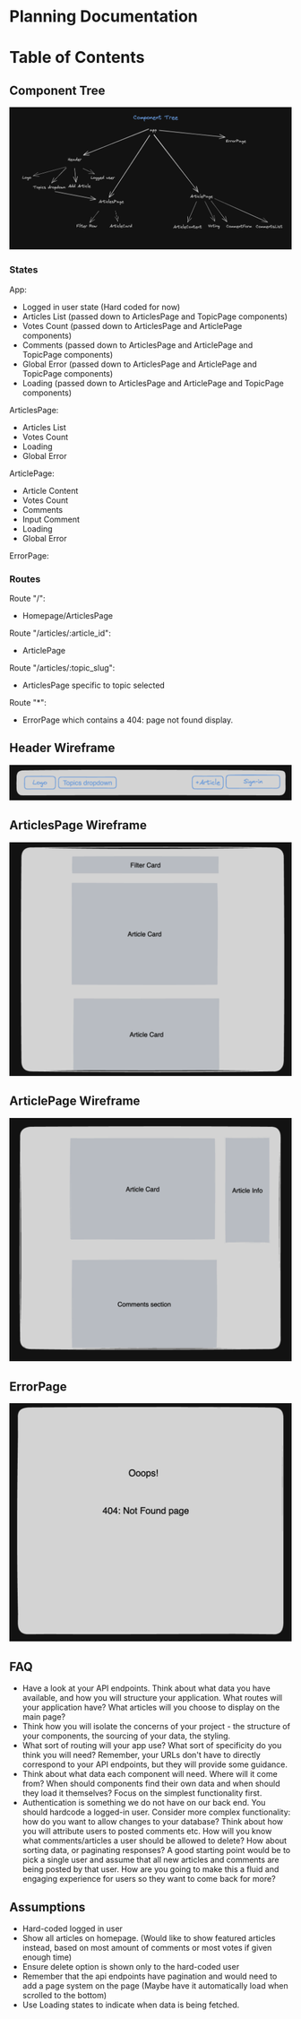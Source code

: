 # Planning Documentation

# Table of Contents




## Component Tree

![Component Tree](./public/componenttree.png)

### States

App:
- Logged in user state (Hard coded for now)
- Articles List (passed down to ArticlesPage and TopicPage components)
- Votes Count (passed down to ArticlesPage and ArticlePage components)
- Comments (passed down to ArticlesPage and ArticlePage and TopicPage components)
- Global Error (passed down to ArticlesPage and ArticlePage and TopicPage components)
- Loading (passed down to ArticlesPage and ArticlePage and TopicPage components)

ArticlesPage:
- Articles List
- Votes Count
- Loading
- Global Error

ArticlePage:
- Article Content
- Votes Count
- Comments
- Input Comment
- Loading
- Global Error

ErrorPage:

### Routes

Route "/":
- Homepage/ArticlesPage

Route "/articles/:article_id":
- ArticlePage
  
Route "/articles/:topic_slug":
- ArticlesPage specific to topic selected
  
Route "*":
- ErrorPage which contains a 404: page not found display.

## Header Wireframe

![Header Component](./public/header.png)

## ArticlesPage Wireframe

![ArticlesPage Component](./public/articlespage.png)

## ArticlePage Wireframe

![ArticlePage Component](./public/articlepage.png)

## ErrorPage

![Error Page](./public/errorpage.png)

## FAQ

- Have a look at your API endpoints. Think about what data you have available, and how you will structure your application. What routes will your application have? What articles will you choose to display on the main page?
- Think how you will isolate the concerns of your project - the structure of your components, the sourcing of your data, the styling.
- What sort of routing will your app use? What sort of specificity do you think you will need? Remember, your URLs don't have to directly correspond to your API endpoints, but they will provide some guidance.
- Think about what data each component will need. Where will it come from? When should components find their own data and when should they load it themselves? Focus on the simplest functionality first.
- Authentication is something we do not have on our back end. You should hardcode a logged-in user.
Consider more complex functionality: how do you want to allow changes to your database? Think about how you will attribute users to posted comments etc. How will you know what comments/articles a user should be allowed to delete? How about sorting data, or paginating responses? A good starting point would be to pick a single user and assume that all new articles and comments are being posted by that user.
How are you going to make this a fluid and engaging experience for users so they want to come back for more?

## Assumptions
- Hard-coded logged in user
- Show all articles on homepage. (Would like to show featured articles instead, based on most amount of comments or most votes if given enough time)
- Ensure delete option is shown only to the hard-coded user
- Remember that the api endpoints have pagination and would need to add a page system on the page (Maybe have it automatically load when scrolled to the bottom)
- Use Loading states to indicate when data is being fetched.




